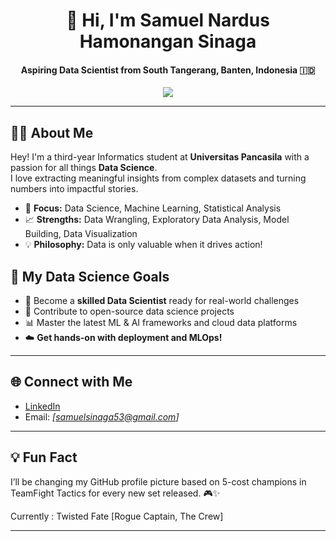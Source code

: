 <h1 align="center">👋 Hi, I'm Samuel Nardus Hamonangan Sinaga</h1>
<h4 align="center">Aspiring Data Scientist from South Tangerang, Banten, Indonesia 🇮🇩</h4>

<p align="center">
  <a href="https://www.linkedin.com/in/samuel-nardus-hamonangan-sinaga-25868928b/" target="_blank">
    <img src="https://img.shields.io/badge/-Connect%20on%20LinkedIn-0077B5?style=flat-square&logo=linkedin&logoColor=white"/>
  </a>
</p>

---

## 🧑‍💻 About Me

Hey! I'm a third-year Informatics student at **Universitas Pancasila** with a passion for all things **Data Science**.  
I love extracting meaningful insights from complex datasets and turning numbers into impactful stories.

- 🔬 **Focus:** Data Science, Machine Learning, Statistical Analysis
- 📈 **Strengths:** Data Wrangling, Exploratory Data Analysis, Model Building, Data Visualization
- 💡 **Philosophy:** Data is only valuable when it drives action!


## 🎯 My Data Science Goals

- 🥇 Become a **skilled Data Scientist** ready for real-world challenges
- 🤝 Contribute to open-source data science projects
- 📊 Master the latest ML & AI frameworks and cloud data platforms
- ☁️ **Get hands-on with deployment and MLOps!**

---


## 🌐 Connect with Me

- [LinkedIn](https://www.linkedin.com/in/samuel-nardus-hamonangan-sinaga-25868928b/)
- Email: *[samuelsinaga53@gmail.com]*

---

## 💡 Fun Fact

I’ll be changing my GitHub profile picture based on 5-cost champions in TeamFight Tactics for every new set released. 🎮✨

Currently : Twisted Fate [Rogue Captain, The Crew]

---

